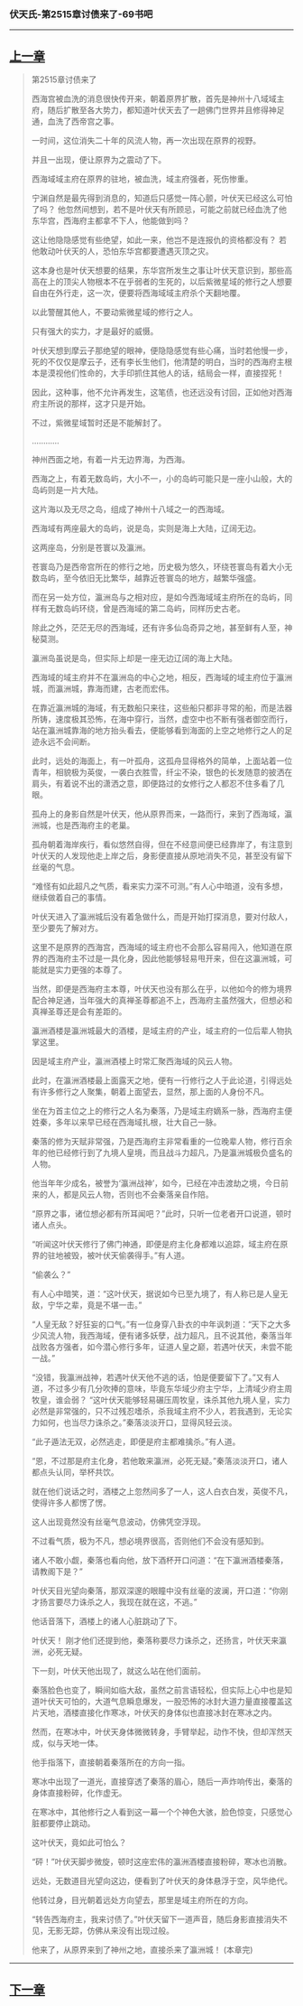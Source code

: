 ### 伏天氏-第2515章讨债来了-69书吧

--------
[上一章](./68f0ad83dfa0a52610c173836c43bea1.md)
--------


>
>
>
>第2515章讨债来了
>
>西海宫被血洗的消息很快传开来，朝着原界扩散，首先是神州十八域域主府，随后扩散至各大势力，都知道叶伏天去了一趟佛门世界并且修得神足通，血洗了西帝宫之事。
>
>一时间，这位消失二十年的风流人物，再一次出现在原界的视野。
>
>并且一出现，便让原界为之震动了下。
>
>西海域域主府在原界的驻地，被血洗，域主府强者，死伤惨重。
>
>宁渊自然是最先得到消息的，知道后只感觉一阵心颤，叶伏天已经这么可怕了吗？
>他忽然间想到，若不是叶伏天有所顾忌，可能之前就已经血洗了他东华宫，西海府主都拿不下人，他能做到吗？
>
>这让他隐隐感觉有些绝望，如此一来，他岂不是连报仇的资格都没有？
>若他敢动叶伏天的人，恐怕东华宫都要遭遇灭顶之灾。
>
>这本身也是叶伏天想要的结果，东华宫所发生之事让叶伏天意识到，那些高高在上的顶尖人物根本不在乎弱者的生死的，以后紫微星域的修行之人想要自由在外行走，这一次，便要将西海域域主府杀个天翻地覆。
>
>以此警醒其他人，不要动紫微星域的修行之人。
>
>只有强大的实力，才是最好的威慑。
>
>叶伏天想到摩云子那绝望的眼神，便隐隐感觉有些心痛，当时若他慢一步，死的不仅仅是摩云子，还有李长生他们，他清楚的明白，当时的西海府主根本是漠视他们性命的，大手印抓住其他人的话，结局会一样，直接捏死！
>
>因此，这种事，他不允许再发生，这笔债，也还远没有讨回，正如他对西海府主所说的那样，这才只是开始。
>
>不过，紫微星域暂时还是不能解封了。
>
>…………
>
>神州西面之地，有着一片无边界海，为西海。
>
>西海之上，有着无数岛屿，大小不一，小的岛屿可能只是一座小山般，大的岛屿则是一片大陆。
>
>这片海以及无尽之岛，组成了神州十八域之一的西海域。
>
>西海域有两座最大的岛屿，说是岛，实则是海上大陆，辽阔无边。
>
>这两座岛，分别是苍寰以及瀛洲。
>
>苍寰岛乃是西帝宫所在的修行之地，历史极为悠久，环绕苍寰岛有着大小无数岛屿，至今依旧无比繁华，越靠近苍寰岛的地方，越繁华强盛。
>
>而在另一处方位，瀛洲岛与之相对应，是如今西海域域主府所在的岛屿，同样有无数岛屿环绕，曾是西海域的第二岛屿，同样历史古老。
>
>除此之外，茫茫无尽的西海域，还有许多仙岛奇异之地，甚至鲜有人至，神秘莫测。
>
>瀛洲岛虽说是岛，但实际上却是一座无边辽阔的海上大陆。
>
>西海域的域主府并不在瀛洲岛的中心之地，相反，西海域的域主府位于瀛洲城，而瀛洲城，靠海而建，古老而宏伟。
>
>在靠近瀛洲城的海域，有无数船只来往，这些船只都非寻常的船，而是法器所铸，速度极其恐怖，在海中穿行，当然，虚空中也不断有强者御空而行，站在瀛洲城靠海的地方抬头看去，便能够看到海面的上空之地修行之人的足迹永远不会间断。
>
>此时，远处的海面上，有一叶孤舟，这孤舟显得格外的简单，上面站着一位青年，相貌极为英俊，一袭白衣胜雪，纤尘不染，银色的长发随意的披洒在肩头，有着说不出的潇洒之意，即便路过的女修行之人都忍不住多看了几眼。
>
>孤舟上的身影自然是叶伏天，他从原界而来，一路而行，来到了西海域，瀛洲城，也是西海府主的老巢。
>
>孤舟朝着海岸疾行，看似悠然自得，但在不经意间便已经靠岸了，有注意到叶伏天的人发现他走上岸之后，身影便直接从原地消失不见，甚至没有留下丝毫的气息。
>
>“难怪有如此超凡之气质，看来实力深不可测。”有人心中暗道，没有多想，继续做着自己的事情。
>
>叶伏天进入了瀛洲城后没有着急做什么，而是开始打探消息，要对付敌人，至少要先了解对方。
>
>这里不是原界的西海宫，西海域的域主府也不会那么容易闯入，他知道在原界的西海府主不过是一具化身，因此他能够轻易甩开来，但在这瀛洲城，可能就是实力更强的本尊了。
>
>当然，即便是西海府主本尊，叶伏天也没有那么在乎，以他如今的修为境界配合神足通，当年强大的真禅圣尊都追不上，西海府主虽然强大，但想必和真禅圣尊还是会有差距的。
>
>瀛洲酒楼是瀛洲城最大的酒楼，是域主府的产业，域主府的一位后辈人物执掌这里。
>
>因是域主府产业，瀛洲酒楼上时常汇聚西海域的风云人物。
>
>此时，在瀛洲酒楼最上面露天之地，便有一行修行之人于此论道，引得远处有许多修行之人聚集，朝着上面望去，显然，那上面的人身份不凡。
>
>坐在为首主位之上的修行之人名为秦落，乃是域主府嫡系一脉，西海府主便姓秦，多年以来早已经在西海域扎根，壮大自己一脉。
>
>秦落的修为天赋非常强，乃是西海府主非常看重的一位晚辈人物，修行百余年的他已经修行到了九境人皇境，而且战斗力超凡，乃是瀛洲城极负盛名的人物。
>
>他当年年少成名，被誉为‘瀛洲战神’，如今，已经在冲击渡劫之境，今日前来的人，都是风云人物，否则也不会秦落亲自作陪。
>
>“原界之事，诸位想必都有所耳闻吧？”此时，只听一位老者开口说道，顿时诸人点头。
>
>“听闻这叶伏天修行了佛门神通，即便是府主化身都难以追踪，域主府在原界的驻地被毁，被叶伏天偷袭得手。”有人道。
>
>“偷袭么？”
>
>有人心中暗笑，道：“这叶伏天，据说如今已至九境了，有人称已是人皇无敌，宁华之辈，竟是不堪一击。”
>
>“人皇无敌？好狂妄的口气。”有一位身穿八卦衣的中年讽刺道：“天下之大多少风流人物，我西海域，便有诸多妖孽，战力超凡，且不说其他，秦落当年战败各方强者，如今潜心修行多年，证道人皇之巅，若遇叶伏天，未尝不能一战。”
>
>“没错，我瀛洲战神，若遇叶伏天他不逃的话，怕是便要留下了。”又有人道，不过多少有几分吹捧的意味，毕竟东华域少府主宁华，上清域少府主周牧皇，谁会弱？
>“这叶伏天能够轻易碾压周牧皇，诛杀其他九境人皇，实力必然是非常强的，只不过残忍嗜杀，杀我域主府不少人，若我遇到，无论实力如何，也当尽力诛杀之。”秦落淡淡开口，显得风轻云淡。
>
>“此子遁法无双，必然逃走，即便是府主都难擒杀。”有人道。
>
>“恩，不过那是府主化身，若他敢来瀛洲，必死无疑。”秦落淡淡开口，诸人都点头认同，举杯共饮。
>
>就在他们说话之时，酒楼之上忽然间多了一人，这人白衣白发，英俊不凡，使得许多人都愣了愣。
>
>这人出现竟然没有丝毫气息波动，仿佛凭空浮现。
>
>不过看气质，极为不凡，想必境界很高，否则他们不会没有感知到。
>
>诸人不敢小觑，秦落也看向他，放下酒杯开口问道：“在下瀛洲酒楼秦落，请教阁下是？”
>
>叶伏天目光望向秦落，那双深邃的眼瞳中没有丝毫的波澜，开口道：“你刚才扬言要尽力诛杀之人，我现在就在这，不逃。”
>
>他话音落下，酒楼上的诸人心脏跳动了下。
>
>叶伏天！
>刚才他们还提到他，秦落称要尽力诛杀之，还扬言，叶伏天来瀛洲，必死无疑。
>
>下一刻，叶伏天他出现了，就这么站在他们面前。
>
>秦落脸色也变了，瞬间如临大敌，虽然之前言语轻松，但实际上心中也是知道叶伏天可怕的，大道气息瞬息爆发，一股恐怖的冰封大道力量直接覆盖这片天地，酒楼直接化作寒冰，叶伏天的身体似也直接冰封在寒冰之内。
>
>然而，在寒冰中，叶伏天身体微微转身，手臂举起，动作不快，但却浑然天成，似与天地一体。
>
>他手指落下，直接朝着秦落所在的方向一指。
>
>寒冰中出现了一道光，直接穿透了秦落的眉心，随后一声炸响传出，秦落的身体直接粉碎，化作虚无。
>
>在寒冰中，其他修行之人看到这一幕一个个神色大骇，脸色惊变，只感觉心脏都要停止跳动。
>
>这叶伏天，竟如此可怕么？
>
>“砰！”叶伏天脚步微旋，顿时这座宏伟的瀛洲酒楼直接粉碎，寒冰也消散。
>
>远处，无数道目光望向这边，便看到了叶伏天的身体悬浮于空，风华绝代。
>
>他转过身，目光朝着远处方向望去，那里是域主府所在的方向。
>
>“转告西海府主，我来讨债了。”叶伏天留下一道声音，随后身影直接消失不见，无影无踪，仿佛从来没有出现过般。
>
>他来了，从原界来到了神州之地，直接杀来了瀛洲城！
>(本章完)
>
>

--------
[下一章](./fe2147a7ef368cb36175646945779078.md)
--------
